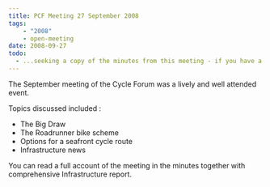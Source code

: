 ```yaml
---
title: PCF Meeting 27 September 2008
tags:
    - "2008"
    - open-meeting
date: 2008-09-27
todo:
  - ...seeking a copy of the minutes from this meeting - if you have a copy, please let us know.
---
```


The September meeting of the Cycle Forum was a lively and well attended event.

Topics discussed included :

* The Big Draw
* The Roadrunner bike scheme
* Options for a seafront cycle route
* Infrastructure news

You can read a full account of the meeting in the minutes together with comprehensive Infrastructure report.
